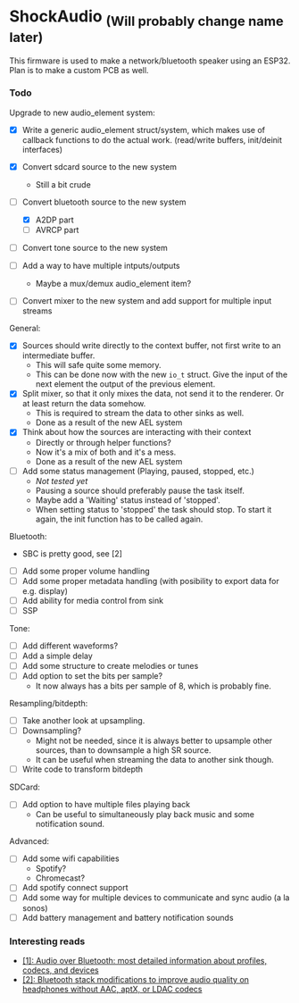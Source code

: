 # ShockAudio <sub>(Will probably change name later)</sub>

This firmware is used to make a network/bluetooth speaker using an ESP32. Plan is to make a custom PCB as well.



### Todo
Upgrade to new audio\_element system:
- [x] Write a generic audio\_element struct/system, which makes use of callback
  functions to do the actual work. (read/write buffers, init/deinit interfaces)
- [x] Convert sdcard source to the new system
    - Still a bit crude
- [ ] Convert bluetooth source to the new system
    - [x] A2DP part
    - [ ] AVRCP part
- [ ] Convert tone source to the new system
- [ ] Add a way to have multiple intputs/outputs
    - Maybe a mux/demux audio\_element item?
- [ ] Convert mixer to the new system and add support for multiple input streams


General:
- [x] Sources should write directly to the context buffer, not first write to
  an intermediate buffer.
    - This will safe quite some memory.
    - This can be done now with the new `io_t` struct. Give the input of the
      next element the output of the previous element.
- [x] Split mixer, so that it only mixes the data, not send it to the renderer.
  Or at least return the data somehow.
    - This is required to stream the data to other sinks as well.
    - Done as a result of the new AEL system
- [x] Think about how the sources are interacting with their context
    - Directly or through helper functions? 
    - Now it's a mix of both and it's a mess.
    - Done as a result of the new AEL system
- [ ] Add some status management (Playing, paused, stopped, etc.)
    - *Not tested yet*
    - Pausing a source should preferably pause the task itself.
    - Maybe add a 'Waiting' status instead of 'stopped'.
    - When setting status to 'stopped' the task should stop. To start it again,
      the init function has to be called again.

Bluetooth:
- SBC is pretty good, see [2]
- [ ] Add some proper volume handling
- [ ] Add some proper metadata handling (with posibility to export data for e.g. display)
- [ ] Add ability for media control from sink
- [ ] SSP

Tone:
- [ ] Add different waveforms?
- [ ] Add a simple delay
- [ ] Add some structure to create melodies or tunes
- [ ] Add option to set the bits per sample?
    - It now always has a bits per sample of 8, which is probably fine.

Resampling/bitdepth:
- [ ] Take another look at upsampling.
- [ ] Downsampling?
    - Might not be needed, since it is always better to upsample other sources,
      than to downsample a high SR source.
    - It can be useful when streaming the data to another sink though. 
- [ ] Write code to transform bitdepth

SDCard:
- [ ] Add option to have multiple files playing back
    - Can be useful to simultaneously play back music and some notification
      sound.

Advanced:
- [ ] Add some wifi capabilities
    - Spotify?
    - Chromecast?
- [ ] Add spotify connect support 
- [ ] Add some way for multiple devices to communicate and sync audio (a la sonos)
- [ ] Add battery management and battery notification sounds

### Interesting reads
- [[1]: Audio over Bluetooth: most detailed information about profiles, codecs, and devices](https://habr.com/en/post/456182/)
- [[2]: Bluetooth stack modifications to improve audio quality on headphones without AAC, aptX, or LDAC codecs](https://habr.com/en/post/456476/)
